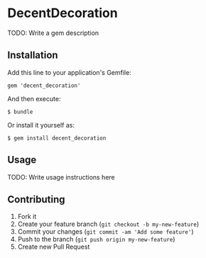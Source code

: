 # DecentDecoration

TODO: Write a gem description

## Installation

Add this line to your application's Gemfile:

    gem 'decent_decoration'

And then execute:

    $ bundle

Or install it yourself as:

    $ gem install decent_decoration

## Usage

TODO: Write usage instructions here

## Contributing

1. Fork it
2. Create your feature branch (`git checkout -b my-new-feature`)
3. Commit your changes (`git commit -am 'Add some feature'`)
4. Push to the branch (`git push origin my-new-feature`)
5. Create new Pull Request
